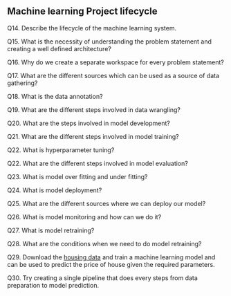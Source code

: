 ## Machine learning Project lifecycle

Q14. Describe the lifecycle of the machine learning system.

Q15. What is the necessity of understanding the problem statement and creating a well defined architecture?

Q16. Why do we create a separate workspace for every problem statement?

Q17. What are the different sources which can be used as a source of data gathering?

Q18. What is the data annotation?

Q19. What are the different steps involved in data wrangling?

Q20. What are the steps involved in model development?

Q21. What are the different steps involved in model training?

Q22. What is hyperparameter tuning?

Q22. What are the different steps involved in model evaluation?

Q23. What is model over fitting and under fitting?

Q24. What is model deployment?

Q25. What are the different sources where we can deploy our model?

Q26. What is model monitoring and how can we do it?

Q27. What is model retraining?

Q28. What are the conditions when we need to do model retraining?

Q29. Download the [housing data](https://www.dcc.fc.up.pt/~ltorgo/Regression/cal_housing.html) and train a machine learning model and can be used to predict the price of house given the required parameters.

Q30. Try creating a single pipeline that does every steps from data preparation to model prediction.
